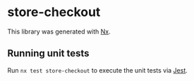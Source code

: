 # store-checkout

This library was generated with [Nx](https://nx.dev).

## Running unit tests

Run `nx test store-checkout` to execute the unit tests via [Jest](https://jestjs.io).
